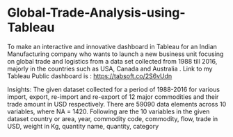 # Global-Trade-Analysis-using-Tableau
To make an interactive and innovative dashboard in Tableau for an Indian Manufacturing company who wants to launch a new business unit focusing on global trade and logistics from a data set collected from 1988 till 2016, majorly in the countries such as USA, Canada and Australia .
Link to my Tableau Public dashboard is : https://tabsoft.co/2S6vUdn

Insights:
The given dataset collected for a period of 1988-2016 for various import, export, re-import and
re-export of 12 major commodities and their trade amount in USD respectively.
There are 59090 data elements across 10 variables, where NA = 1420. 
Following are the 10 variables in the given dataset country or area, year, commodity code, commodity, flow, trade in USD,	weight in Kg, quantity name, quantity, category
